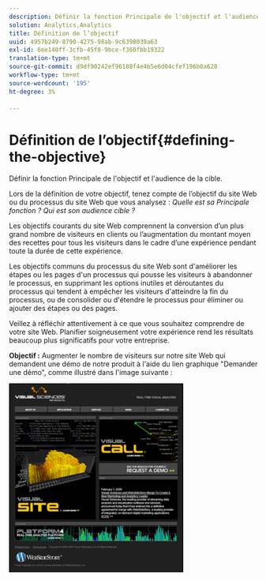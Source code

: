 ```yaml
---
description: Définir la fonction Principale de l'objectif et l'audience de la cible.
solution: Analytics,Analytics
title: Définition de l’objectif
uuid: 4957b249-8790-4275-98ab-9c6398039a63
exl-id: 6ee140ff-3cfb-45f8-9bce-f360fbb19322
translation-type: tm+mt
source-git-commit: d9df90242ef96188f4e4b5e6d04cfef196b0a628
workflow-type: tm+mt
source-wordcount: '195'
ht-degree: 3%

---
```


# Définition de l’objectif{#defining-the-objective}

Définir la fonction Principale de l&#39;objectif et l&#39;audience de la cible.

Lors de la définition de votre objectif, tenez compte de l’objectif du site Web ou du processus du site Web que vous analysez : *Quelle est sa Principale fonction ? Qui est son audience cible ?*

Les objectifs courants du site Web comprennent la conversion d’un plus grand nombre de visiteurs en clients ou l’augmentation du montant moyen des recettes pour tous les visiteurs dans le cadre d’une expérience pendant toute la durée de cette expérience.

Les objectifs communs du processus du site Web sont d&#39;améliorer les étapes ou les pages d&#39;un processus qui pousse les visiteurs à abandonner le processus, en supprimant les options inutiles et déroutantes du processus qui tendent à empêcher les visiteurs d&#39;atteindre la fin du processus, ou de consolider ou d&#39;étendre le processus pour éliminer ou ajouter des étapes ou des pages.

Veillez à réfléchir attentivement à ce que vous souhaitez comprendre de votre site Web. Planifier soigneusement votre expérience rend les résultats beaucoup plus significatifs pour votre entreprise.

**Objectif :** Augmenter le nombre de visiteurs sur notre site Web qui demandent une démo de notre produit à l&#39;aide du lien graphique &quot;Demander une démo&quot;, comme illustré dans l&#39;image suivante :

![](assets/ControlPage.png)

